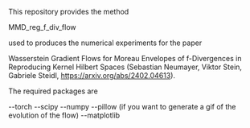 This repository provides the method

MMD_reg_f_div_flow

used to produces the numerical experiments for the paper

Wasserstein Gradient Flows for Moreau Envelopes of f-Divergences in Reproducing Kernel Hilbert Spaces (Sebastian Neumayer, Viktor Stein, Gabriele Steidl, https://arxiv.org/abs/2402.04613).

The required packages are

--torch
--scipy
--numpy
--pillow (if you want to generate a gif of the evolution of the flow)
--matplotlib
